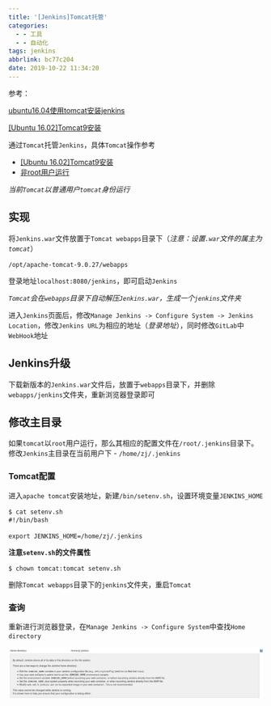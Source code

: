 ```yaml
---
title: '[Jenkins]Tomcat托管'
categories:
  - - 工具
  - - 自动化
tags: jenkins
abbrlink: bc77c204
date: 2019-10-22 11:34:20
---
```


参考：

[ubuntu16.04使用tomcat安装jenkins](http://www.mamicode.com/info-detail-2535358.html)

[[Ubuntu 16.02]Tomcat9安装](https://zj-linux-guide.readthedocs.io/zh_CN/latest/tools/[Ubuntu%2016.02]Tomcat9%E5%AE%89%E8%A3%85.html)

通过`Tomcat`托管`Jenkins`，具体`Tomcat`操作参考

* [[Ubuntu 16.02]Tomcat9安装](https://zj-network-guide.readthedocs.io/zh_CN/latest/tomcat/[Ubuntu%2016.02]Tomcat9安装.html)
* [非root用户运行](https://zj-network-guide.readthedocs.io/zh_CN/latest/tomcat/[Ubuntu%2016.02]非root用户运行.html)

*当前`Tomcat`以普通用户`tomcat`身份运行*

## 实现

将`Jenkins.war`文件放置于`Tomcat webapps`目录下（*注意：设置`.war`文件的属主为`tomcat`*）

```
/opt/apache-tomcat-9.0.27/webapps
```

登录地址`localhost:8080/jenkins`，即可启动`Jenkins`

*`Tomcat`会在`webapps`目录下自动解压`Jenkins.war`，生成一个`jenkins`文件夹*

进入`Jenkins`页面后，修改`Manage Jenkins -> Configure System -> Jenkins Location`，修改`Jenkins URL`为相应的地址（*登录地址*），同时修改`GitLab`中`WebHook`地址

## Jenkins升级

下载新版本的`Jenkins.war`文件后，放置于`webapps`目录下，并删除`webapps/jenkins`文件夹，重新浏览器登录即可

## 修改主目录

如果`tomcat`以`root`用户运行，那么其相应的配置文件在`/root/.jenkins`目录下。修改`Jenkins`主目录在当前用户下 - `/home/zj/.jenkins`

### Tomcat配置

进入`apache tomcat`安装地址，新建`/bin/setenv.sh`，设置环境变量`JENKINS_HOME`

```
$ cat setenv.sh 
#!/bin/bash

export JENKINS_HOME=/home/zj/.jenkins
```

**注意`setenv.sh`的文件属性**

```
$ chown tomcat:tomcat setenv.sh
```

删除`Tomcat webapps`目录下的`jenkins`文件夹，重启`Tomcat`

### 查询

重新进行浏览器登录，在`Manage Jenkins -> Configure System`中查找`Home directory`

![](/imgs/jenkins-tomcat/jenkins-home-dir.png)

